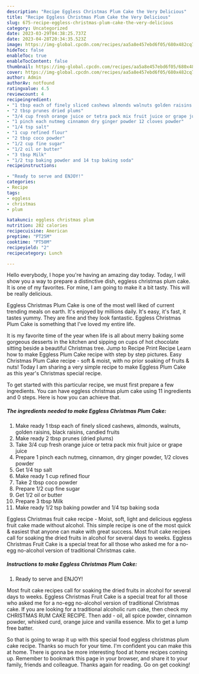 ```yaml
---
description: "Recipe Eggless Christmas Plum Cake the Very Delicious"
title: "Recipe Eggless Christmas Plum Cake the Very Delicious"
slug: 675-recipe-eggless-christmas-plum-cake-the-very-delicious
category: Uncategorized
date: 2023-03-29T04:38:25.737Z
date: 2023-04-28T20:34:35.523Z
image: https://img-global.cpcdn.com/recipes/aa5a8e457ebd6f05/680x482cq70/eggless-christmas-plum-cake-recipe-main-photo.jpg
hideToc: false
enableToc: true
enableTocContent: false
thumbnail: https://img-global.cpcdn.com/recipes/aa5a8e457ebd6f05/680x482cq70/eggless-christmas-plum-cake-recipe-main-photo.jpg
cover: https://img-global.cpcdn.com/recipes/aa5a8e457ebd6f05/680x482cq70/eggless-christmas-plum-cake-recipe-main-photo.jpg
author: Admin
authorAv: notfound
ratingvalue: 4.5
reviewcount: 4
recipeingredient:
- "1 tbsp each of finely sliced cashews almonds walnuts golden raisins black raisins candied fruits"
- "2 tbsp prunes dried plums"
- "3/4 cup fresh orange juice or tetra pack mix fruit juice or grape juice"
- "1 pinch each nutmeg cinnamon dry ginger powder 12 cloves powder"
- "1/4 tsp salt"
- "1 cup refined flour"
- "2 tbsp coco powder"
- "1/2 cup fine sugar"
- "1/2 oil or butter"
- "3 tbsp Milk"
- "1/2 tsp baking powder and 14 tsp baking soda"
recipeinstructions:

- "Ready to serve and ENJOY!"
categories:
- Recipe
tags:
- eggless
- christmas
- plum

katakunci: eggless christmas plum 
nutrition: 282 calories
recipecuisine: American
preptime: "PT25M"
cooktime: "PT50M"
recipeyield: "2"
recipecategory: Lunch

---
```



Hello everybody, I hope you're having an amazing day today. Today, I will show you a way to prepare a distinctive dish, eggless christmas plum cake. It is one of my favorites. For mine, I am going to make it a bit tasty. This will be really delicious.

Eggless Christmas Plum Cake is one of the most well liked of current trending meals on earth. It's enjoyed by millions daily. It's easy, it's fast, it tastes yummy. They are fine and they look fantastic. Eggless Christmas Plum Cake is something that I've loved my entire life.

It is my favorite time of the year when life is all about merry baking some gorgeous desserts in the kitchen and sipping on cups of hot chocolate sitting beside a beautiful Christmas tree. Jump to Recipe Print Recipe Learn how to make Eggless Plum Cake recipe with step by step pictures. Easy Christmas Plum Cake recipe - soft &amp; moist, with no prior soaking of fruits &amp; nuts! Today I am sharing a very simple recipe to make Eggless Plum Cake as this year&#39;s Christmas special recipe.


To get started with this particular recipe, we must first prepare a few ingredients. You can have eggless christmas plum cake using 11 ingredients and 0 steps. Here is how you can achieve that.

<!--inarticleads1-->

##### The ingredients needed to make Eggless Christmas Plum Cake:

1. Make ready 1 tbsp each of finely sliced cashews, almonds, walnuts, golden raisins, black raisins, candied fruits
1. Make ready 2 tbsp prunes (dried plums)
1. Take 3/4 cup fresh orange juice or tetra pack mix fruit juice or grape juice
1. Prepare 1 pinch each nutmeg, cinnamon, dry ginger powder, 1/2 cloves powder
1. Get 1/4 tsp salt
1. Make ready 1 cup refined flour
1. Take 2 tbsp coco powder
1. Prepare 1/2 cup fine sugar
1. Get 1/2 oil or butter
1. Prepare 3 tbsp Milk
1. Make ready 1/2 tsp baking powder and 1/4 tsp baking soda


Eggless Christmas fruit cake recipe - Moist, soft, light and delicious eggless fruit cake made without alcohol. This simple recipe is one of the most quick &amp; easiest that anyone can make with great success. Most fruit cake recipes call for soaking the dried fruits in alcohol for several days to weeks. Eggless Christmas Fruit Cake is a special treat for all those who asked me for a no-egg no-alcohol version of traditional Christmas cake. 

<!--inarticleads2-->

##### Instructions to make Eggless Christmas Plum Cake:


1. Ready to serve and ENJOY!

Most fruit cake recipes call for soaking the dried fruits in alcohol for several days to weeks. Eggless Christmas Fruit Cake is a special treat for all those who asked me for a no-egg no-alcohol version of traditional Christmas cake. If you are looking for a traditional alcoholic rum cake, then check my CHRISTMAS RUM CAKE RECIPE. Then add - oil, all spice powder, cinnamon powder, whisked curd, orange juice and vanilla essence. Mix to get a lump free batter. 

So that is going to wrap it up with this special food eggless christmas plum cake recipe. Thanks so much for your time. I'm confident you can make this at home. There is gonna be more interesting food at home recipes coming up. Remember to bookmark this page in your browser, and share it to your family, friends and colleague. Thanks again for reading. Go on get cooking!
